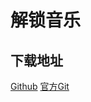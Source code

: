 # 解锁音乐
## 下载地址
[Github](https://github.com/ipid/unlock-music)
[官方Git](https://git.unlock-music.dev/um/web/releases)